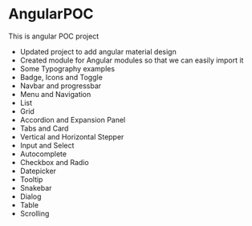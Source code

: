 # AngularPOC

This is angular POC project

- Updated project to add angular material design 
- Created module for Angular modules so that we can easily import it
- Some Typography examples
- Badge, Icons and Toggle
- Navbar and progressbar
- Menu and Navigation
- List
- Grid
- Accordion and Expansion Panel
- Tabs and Card
- Vertical and Horizontal Stepper
- Input and Select
- Autocomplete
- Checkbox and Radio
- Datepicker
- Tooltip
- Snakebar
- Dialog
- Table
- Scrolling